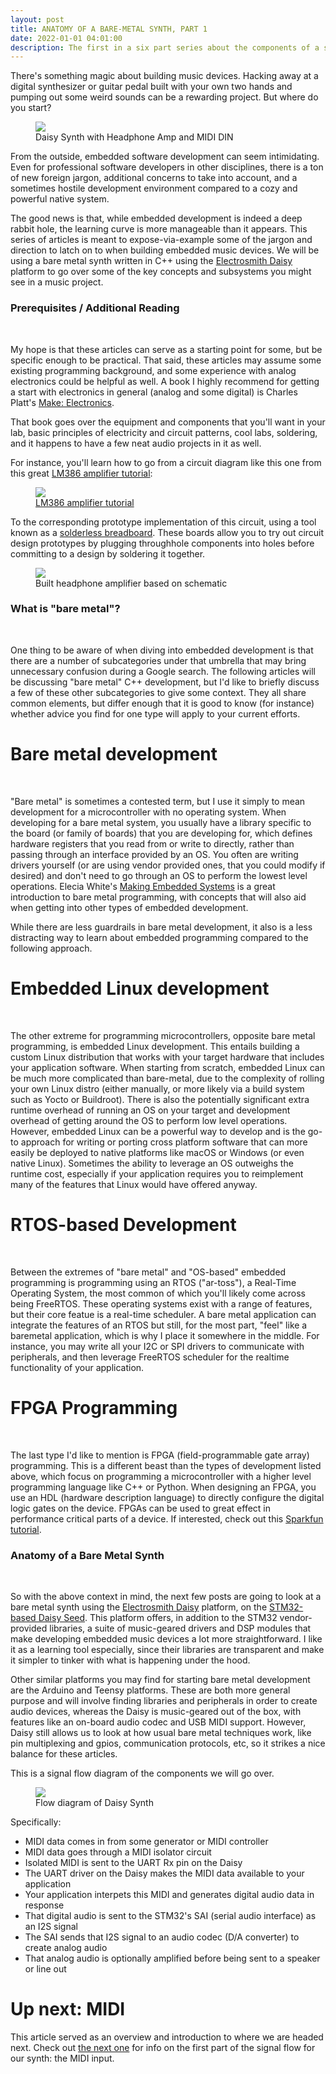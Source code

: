 ```yaml
---
layout: post
title: ANATOMY OF A BARE-METAL SYNTH, PART 1
date: 2022-01-01 04:01:00
description: The first in a six part series about the components of a simple bare metal synth using the Daisy platform.
---
```


There's something magic about building music devices. Hacking away at a digital synthesizer or
guitar pedal built with your own two hands and pumping out some weird sounds can be a 
rewarding project. But where do you start?

<figure>
  <img class="col center" src="/img/bare_metal/overhead_synth.jpg">
  <figcaption>Daisy Synth with Headphone Amp and MIDI DIN</figcaption>
</figure>

From the outside, embedded software development can seem intimidating. Even for professional
software developers in other disciplines, there is a ton of new foreign jargon, additional
concerns to take into account, and a sometimes hostile development environment compared
to a cozy and powerful native system.

The good news is that, while embedded development is indeed a deep rabbit hole, the learning
curve is more manageable than it appears. This series of articles is meant to expose-via-example 
some of the jargon and direction to latch on to when building embedded music devices. We will be
using a bare metal synth written in C++ using the [Electrosmith Daisy](https://github.com/electro-smith/DaisyExamples) platform to go over some 
of the key concepts and subsystems you might see in a music project. 

### Prerequisites / Additional Reading
<br>

My hope is that these articles can serve as a starting point for some,
but be specific enough to be practical. That said, these articles may assume some existing programming background, and some experience with analog electronics could be helpful as well. A book I highly recommend for getting a start with electronics in general (analog and some digital) is Charles Platt's 
[Make: Electronics](https://www.oreilly.com/library/view/make-electronics/9781449377267/).

That book goes over the equipment and components that you'll want in your lab, basic principles of 
electricity and circuit patterns, cool labs, soldering, and it happens to have a few neat audio projects in it as well.

For instance, you'll learn how to go from a circuit diagram like this one from this great [LM386 amplifier tutorial](https://www.instructables.com/Tales-From-the-Chip-LM386-Audio-Amplifier/):
<figure>
  <img class="col center" src="/img/bare_metal/instructable_lm386.png">
  <figcaption><a href="https://www.instructables.com/Tales-From-the-Chip-LM386-Audio-Amplifier/"> LM386 amplifier tutorial</a></figcaption>
</figure>

To the corresponding prototype implementation of this circuit, using a tool known as a [solderless breadboard](https://en.wikipedia.org/wiki/Breadboard). These boards allow you to try out circuit design prototypes by plugging throughhole components
into holes before committing to a design by soldering it together.

<figure>
  <img class="col center" src="/img/bare_metal/headphone_amp.jpg">
  <figcaption>Built headphone amplifier based on schematic</figcaption>
</figure>


### What is "bare metal"?
<br>

One thing to be aware of when diving into embedded development is that there are a number of
subcategories under that umbrella that may bring unnecessary confusion during a Google search. 
The following articles will be discussing "bare metal" C++ development, but I'd like to briefly discuss a few 
of these other subcategories to give some context. They all share common elements, but differ enough 
that it is good to know (for instance) whether advice you find for one type will apply to your current 
efforts.


# Bare metal development
<br>

"Bare metal" is sometimes a contested term, but I use it simply to mean development
for a microcontroller with no operating system. When developing for a bare metal system, you usually 
have a library specific to the board (or family of boards) that you are developing for, which
defines hardware registers that you read from or write to directly, rather than passing through an 
interface provided by an OS. You often are writing
drivers yourself (or are using vendor provided ones, that you could modify if desired) and don't 
need to go through an OS to perform the lowest level operations. Elecia White's [Making Embedded Systems](https://www.oreilly.com/library/view/making-embedded-systems/9781449308889/) is a great introduction to bare metal programming, with concepts that will also aid when getting into other 
types of embedded development.

While there are less guardrails in bare metal development, it also is a less distracting way to learn about embedded programming compared to the following approach.

# Embedded Linux development
<br>

The other extreme for programming microcontrollers, opposite bare metal programming, is embedded Linux development. This entails
building a custom Linux distribution that works with your target hardware that includes your
application software. When starting from scratch, embedded Linux can be much more complicated than bare-metal,
due to the complexity of rolling your own Linux distro (either manually, or more likely via a 
build system such as Yocto or Buildroot). There is also the potentially significant extra runtime overhead of running an OS on your target and development overhead of getting around the OS to 
perform low level operations. However, embedded Linux can be a powerful way to develop and is
the go-to approach for writing or porting cross platform software that can more easily be deployed to 
native platforms like macOS or Windows (or even native Linux). Sometimes the ability to leverage
an OS outweighs the runtime cost, especially if your application requires you to reimplement
many of the features that Linux would have offered anyway.


# RTOS-based Development
<br>

Between the extremes of "bare metal" and "OS-based" embedded programming is programming using
an RTOS ("ar-toss"), a Real-Time Operating System, the most common of which you'll likely come
across being FreeRTOS. These operating systems exist with a range of features, but their core featue 
is a real-time scheduler. A bare metal application can integrate the features of an RTOS
but still, for the most part, "feel" like a baremetal application, which is why I place it 
somewhere in the middle. For instance, you may write all your I2C or SPI drivers to communicate 
with peripherals, and then leverage FreeRTOS scheduler for the realtime functionality of your 
application.

# FPGA Programming
<br>

The last type I'd like to mention is FPGA (field-programmable gate array) programming. This is
a different beast than the types of development listed above, which focus on programming a 
microcontroller with a higher level programming language like C++ or Python. When designing
an FPGA, you use an HDL (hardware description language) to directly configure the digital logic
gates on the device. FPGAs can be used to great effect in performance critical parts of a device.
If interested, check out this [Sparkfun tutorial](https://learn.sparkfun.com/tutorials/programming-an-fpga/all).

### Anatomy of a Bare Metal Synth
<br>

So with the above context in mind, the next few posts are going to look at a bare metal
synth using the [Electrosmith Daisy](https://github.com/electro-smith/DaisyExamples) 
platform, on the [STM32-based Daisy Seed](https://www.electro-smith.com/daisy/daisy). This platform 
offers, in addition to the STM32 vendor-provided libraries, a 
suite of music-geared drivers and DSP modules that make developing embedded music
devices a lot more straightforward. I like it as a learning tool especially, since their
libraries are transparent and make it simpler to tinker with what is happening under the 
hood.

Other similar platforms you may find for starting bare metal development are the Arduino
and Teensy platforms. These are both more general purpose and will involve finding libraries
and peripherals in order to create audio devices, whereas the Daisy is music-geared out of the
box, with features like an on-board audio codec and USB MIDI support. However, Daisy still allows
us to look at how usual bare metal techniques work, like pin multiplexing and gpios, communication protocols, etc, so it strikes a nice balance for these articles.

This is a signal flow diagram of the components we will go over. 

<figure>
  <img class="col center" src="/img/bare_metal/flow_diagram_highlights/0_Diagram.png">
  <figcaption>Flow diagram of Daisy Synth</figcaption>
</figure>

Specifically:
- MIDI data comes in from some generator or MIDI controller
- MIDI data goes through a MIDI isolator circuit
- Isolated MIDI is sent to the UART Rx pin on the Daisy
- The UART driver on the Daisy makes the MIDI data available to your application
- Your application interpets this MIDI and generates digital audio data in response
- That digital audio is sent to the STM32's SAI (serial audio interface) as an I2S signal
- The SAI sends that I2S signal to an audio codec (D/A converter) to create analog audio
- That analog audio is optionally amplified before being sent to a speaker or line out

# Up next: MIDI

This article served as an overview and introduction to where we are headed next. Check
out [the next one](/2021/12/31/anatomyofabaremetalsynth_part2.html)
for info on the first part of the signal flow for our synth: the MIDI input.


